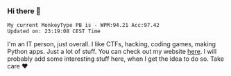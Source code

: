 ### Hi there 👋
<!-- PB START -->
```
My current MonkeyType PB is - WPM:94.21 Acc:97.42
Updated on: 23:19:08 CEST Time
```
<!-- PB END -->
I'm an IT person, just overall. I like CTFs, hacking, coding games, making Python apps. Just a lot of stuff.
You can check out my website [here](https://skill3472.github.io/).
I will probably add some interesting stuff here, when I get the idea to do so. Take care ❤️
